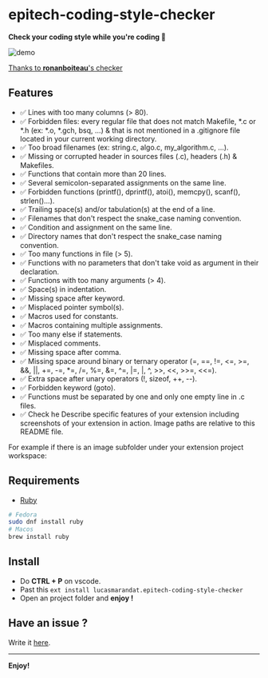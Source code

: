 
# epitech-coding-style-checker

**Check your coding style while you're coding 🚀**

![demo](assets/demo.gif)

[Thanks to **ronanboiteau**'s checker](https://github.com/ronanboiteau/NormEZ)

## Features

- ✅
 Lines with too many columns (> 80).
- ✅
 Forbidden files: every regular file that does not match Makefile, *.c or *.h (ex: *.o, *.gch, bsq, ...) & that is not mentioned in a .gitignore file located in your current working directory.
- ✅
 Too broad filenames (ex: string.c, algo.c, my_algorithm.c, ...).
- ✅
 Missing or corrupted header in sources files (.c), headers (.h) & Makefiles.
- ✅
 Functions that contain more than 20 lines.
- ✅
 Several semicolon-separated assignments on the same line.
- ✅
 Forbidden functions (printf(), dprintf(), atoi(), memcpy(), scanf(), strlen()...).
- ✅
 Trailing space(s) and/or tabulation(s) at the end of a line.
- ✅
 Filenames that don't respect the snake_case naming convention.
- ✅
 Condition and assignment on the same line.
- ✅
 Directory names that don't respect the snake_case naming convention.
- ✅
 Too many functions in file (> 5).
- ✅
 Functions with no parameters that don't take void as argument in their declaration.
- ✅
 Functions with too many arguments (> 4).
- ✅
 Space(s) in indentation.
- ✅
 Missing space after keyword.
- ✅
 Misplaced pointer symbol(s).
- ✅
 Macros used for constants.
- ✅
 Macros containing multiple assignments.
- ✅
 Too many else if statements.
- ✅
 Misplaced comments.
- ✅
 Missing space after comma.
- ✅
 Missing space around binary or ternary operator (=, ==, !=, <=, >=, &&, ||, +=, -=, *=, /=, %=, &=, ^=, |=, |, ^, >>, <<, >>=, <<=).
- ✅
 Extra space after unary operators (!, sizeof, ++, --).
- ✅
 Forbidden keyword (goto).
- ✅
 Functions must be separated by one and only one empty line in .c files.
- ✅
 Check he
Describe specific features of your extension including screenshots of your extension in action. Image paths are relative to this README file.

For example if there is an image subfolder under your extension project workspace:

## Requirements

- [Ruby](https://www.ruby-lang.org/en/)

```bash
# Fedora
sudo dnf install ruby
# Macos
brew install ruby
```

## Install

- Do **CTRL + P** on vscode.
- Past this `ext install lucasmarandat.epitech-coding-style-checker`
- Open an project folder and **enjoy !**

## Have an issue ?

Write it [here](http://google.fr).

___

**Enjoy!**
